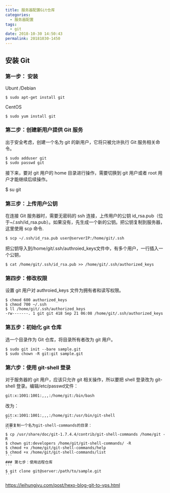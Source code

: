 ```yaml
---
title: 服务器配置Git仓库
categories:
  - 服务器配置
tags:
  - git
date: 2018-10-30 14:50:43
permalink: 20181030-1450
---
```

## 安装 Git

### 第一步： 安装

Ubunt /Debian

```
$ sudo apt-get install git
```

CentOS

```
$ sudo yum install git
```

### 第二步：创建新用户提供 Git 服务

出于安全考虑，创建一个名为 git 的新用户，它将只被允许执行 Git 服务相关命令。

```
$ sudo adduser git
$ sudo passwd git
```

接下来，要对 git 用户的 home 目录进行操作，需要切换到 git 用户或者 root 用户才能继续后续操作。

$ su git

### 第三步：上传用户公钥

在连接 Git 服务器时，需要无密码的 ssh 连接，上传用户的公钥 id_rsa.pub（位于~/.ssh/id_rsa.pub）。如果没有，先生成一个新的公钥。把公钥复制到服务器，这里使用 scp 命令.

```
$ scp ~/.ssh/id_rsa.pub user@serverIP:/home/git/.ssh
```

把公钥导入到/home/git/.ssh/authroied_keys文件中，有多个用户，一行插入一个公钥，

```
$ cat /home/git/.ssh/id_rsa.pub >> /home/git/.ssh/authorized_keys
```

### 第四步：修改权限

设置 git 用户对 authroied_keys 文件为拥有者和读写权限。

```
$ chmod 600 authorized_keys    
$ chmod 700 ~/.ssh
$ ll /home/git/.ssh/authorized_keys
-rw-------. 1 git git 418 Sep 21 06:08 /home/git/.ssh/authorized_keys
```

### 第五步：初始化 git 仓库

选一个目录作为 Git 仓库，将目录所有者改为 git 用户。

```
$ sudo git init --bare sample.git
$ sudo chown -R git:git sample.git
```

### 第六步：使用 git-shell 登录

对于服务器的 git 用户，应该只允许 git 相关操作，所以要把 shell 登录改为 git-shell 登录。编辑/etc/passwd文件：

```
git:x:1001:1001:,,,:/home/git:/bin/bash
```

改为：

```
git:x:1001:1001:,,,:/home/git:/usr/bin/git-shell
​```
还要复制一个名为git-shell-commands的目录：
​```
$ cp /usr/share/doc/git-1.7.4.4/contrib/git-shell-commands /home/git -R
$ chown git:developers /home/git/git-shell-commands/ -R
$ chmod +x /home/git/git-shell-commands/help
$ chmod +x /home/git/git-shell-commands/list
​```
### 第七步：使用远程仓库
​```
$ git clone git@server:/path/to/sample.git
​```
```

https://leihungjyu.com/post/hexo-blog-git-to-vps.html